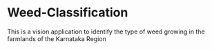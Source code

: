 # Weed-Classification
This is a vision application to identify the type of weed growing in the farmlands of the Karnataka Region
